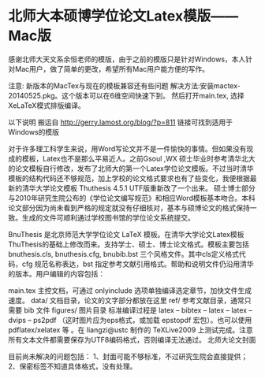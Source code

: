 # 北师大本硕博学位论文Latex模版——Mac版
感谢北师大天文系余恒老师的模版，由于之前的模版只是针对Windows，本人针对Mac用户，做了简单的更改，希望所有Mac用户能方便的写作。

注意: 新版本的MacTex与现在的模板兼容还有些问题
解决方法:安装mactex-20140525.pkg。这个版本可以在6维空间快速下到。
然后打开main.tex, 选择XeLaTeX模式排版编译。

以下说明 搬运自 http://gerry.lamost.org/blog/?p=811 链接可找到适用于Windows的模版

对于许多理工科学生来说，用Word写论文并不是一件愉快的事情。但如果没有现成的模板，Latex也不是那么平易近人。之前Gsoul ,WX 硕士毕业时参考清华北大的论文模板自行修改，发布了北师大的第一个Latex学位论文模板。不过当时清华模板的结构代码还不够规范，加上学校的论文格式要求也有了些变化，我便根据最新的清华大学论文模板 Thuthesis 4.5.1 UTF版重新改了一个出来。 硕士博士部分与2010年研究生院公布的《学位论文编写规范》和相应Word模板基本吻合。本科论文部分因为尚未看到严格的规定就没有仔细核对，基本与硕博论文的格式保持一致。生成的文件可顺利通过学校图书馆的学位论文系统提交。

BnuThesis 是北京师范大学学位论文 LaTeX 模板。在清华大学论文Latex模板ThuThesis的基础上修改而来。支持学士、硕士、博士论文格式。模板主要包括 bnuthesis.cls, bnuthesis.cfg, bnubib.bst 三个风格文件。其中cls定义格式代码，cfg 规范名称表达，bst 指定参考文献引用格式。帮助和说明文件仍沿用清华的版本。用户编辑的内容包括：

main.tex 主控文档，可通过 onlyinclude 选项单独编译选定章节，加快文件生成速度。
data/ 文档目录，论文的文字部分都放在这里
ref/ 参考文献目录，通常只需要 bib 文件
figures/ 图片目录
标准编译过程是 latex – bibtex – latex – latex – dvips – ps2pdf （这时图片应为eps格式，或加载 epstopdf 宏包）。也可以使用 pdflatex/xelatex 等 。在 liangzi@ustc 制作的 TeXLive2009 上测试完成。注意所有文本文件都需要保存为UTF8编码格式，否则编译无法通过。
北师大论文封面

目前尚未解决的问题包括：
1、封面可能不够标准，不过研究生院会直接提供；
2、保密标签不知道具体格式，没有处理。
